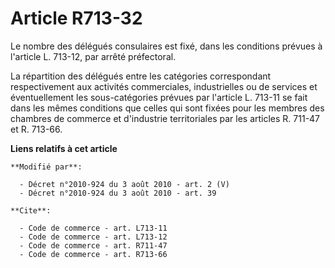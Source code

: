 # Article R713-32

Le nombre des délégués consulaires est fixé, dans les conditions prévues à l'article L. 713-12, par arrêté préfectoral. 

La répartition des délégués entre les catégories correspondant respectivement aux activités commerciales, industrielles ou de
services et éventuellement les sous-catégories prévues par l'article L. 713-11 se fait dans les mêmes conditions que celles
qui sont fixées pour les membres des chambres de commerce et d'industrie territoriales par les articles R. 711-47 et R.
713-66.

**Liens relatifs à cet article**

	**Modifié par**:

	  - Décret n°2010-924 du 3 août 2010 - art. 2 (V)
	  - Décret n°2010-924 du 3 août 2010 - art. 39

	**Cite**:

	  - Code de commerce - art. L713-11
	  - Code de commerce - art. L713-12
	  - Code de commerce - art. R711-47
	  - Code de commerce - art. R713-66
